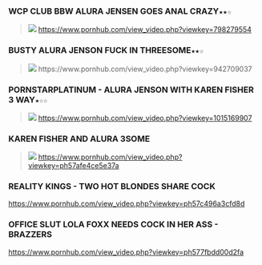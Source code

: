 ### WCP CLUB BBW ALURA JENSEN GOES ANAL CRAZY`★★☆`
>![](https://ci.phncdn.com/videos/201406/15/28160211/original/(m=ecuKGgaaaa)(mh=qwdQE24D6DFHgK9H)2.jpg)
>https://www.pornhub.com/view_video.php?viewkey=798279554
### BUSTY ALURA JENSON FUCK IN THREESOME`★★☆`
>![](https://bi.phncdn.com/videos/201501/06/37063871/original/(m=ecuKGgaaaa)(mh=y1u_4ouTRP7GNOKM)11.jpg)
>https://www.pornhub.com/view_video.php?viewkey=942709037
### PORNSTARPLATINUM - ALURA JENSON WITH KAREN FISHER 3 WAY`★☆☆`
>![](https://bi.phncdn.com/videos/201412/04/35621441/original/(m=ecuKGgaaaa)(mh=s7h4mGF2VHbmAaIR)7.jpg)
>https://www.pornhub.com/view_video.php?viewkey=1015169907
### KAREN FISHER AND ALURA 3SOME
>![](https://bi.phncdn.com/videos/201608/14/85737651/original/(m=ecuKGgaaaa)(mh=meTZvDscH2qIY7fM)13.jpg)
>https://www.pornhub.com/view_video.php?viewkey=ph57afe4ce5e37a
### REALITY KINGS - TWO HOT BLONDES SHARE COCK
https://www.pornhub.com/view_video.php?viewkey=ph57c496a3cfd8d
### OFFICE SLUT LOLA FOXX NEEDS COCK IN HER ASS - BRAZZERS
https://www.pornhub.com/view_video.php?viewkey=ph577fbdd00d2fa
